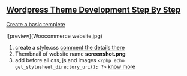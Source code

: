  ## [Wordpress Theme Development Step By Step](https://codex.wordpress.org/Theme_Development)

[Create a basic templete](https://codex.wordpress.org/Theme_Development#Basic_Templates)

 ![preview](Woocommerce website.jpg)

 1. create a style.css [comment the details there](https://codex.wordpress.org/Theme_Development)
 2. Thembnail of website name **screenshot.png** 
 3. add before all css, js and images ```<?php echo get_stylesheet_directory_uri(); ?>```  [know more](https://codex.wordpress.org/Function_Reference)
